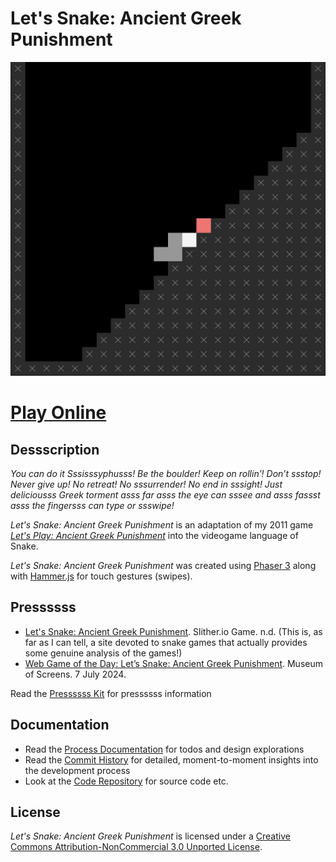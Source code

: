 # Let's Snake: Ancient Greek Punishment

![Sisyphus as a Snake](./images/lets-snake-ancient-greek-punishment-banner.png)

# [Play Online](../index.html)

## Dessscription

*You can do it Sssisssyphusss! Be the boulder! Keep on rollin’! Don’t ssstop! Never give up! No retreat! No sssurrender! No end in sssight! Just deliciousss Greek torment asss far asss the eye can sssee and asss fassst asss the fingersss can type or ssswipe!*

*Let's Snake: Ancient Greek Punishment* is an adaptation of my 2011 game [*Let's Play: Ancient Greek Punishment*](/lets-play-ancient-greek-punishment) into the videogame language of Snake.

*Let's Snake: Ancient Greek Punishment* was created using [Phaser 3](https://phaser.io/) along with [Hammer.js](https://hammerjs.github.io/) for touch gestures (swipes).

## Pressssss

- [Let's Snake: Ancient Greek Punishment](https://slitheriogame.io/). Slither.io Game. n.d. (This is, as far as I can tell, a site devoted to snake games that actually provides some genuine analysis of the games!)
- [Web Game of the Day: Let’s Snake: Ancient Greek Punishment](https://museumofscreens.wordpress.com/2024/07/07/web-game-of-the-day-lets-snake-ancient-greek-punishment/). Museum of Screens. 7 July 2024.

Read the [Pressssss Kit](../press) for pressssss information

## Documentation

* Read the [Process Documentation](../process) for todos and design explorations
* Read the [Commit History](https://github.com/pippinbarr/lets-snake-ancient-greek-punishment/commits/main) for detailed, moment-to-moment insights into the development process
* Look at the [Code Repository](https://github.com/pippinbarr/lets-snake-ancient-greek-punishment) for source code etc.

## License
*Let's Snake: Ancient Greek Punishment* is licensed under a [Creative Commons Attribution-NonCommercial 3.0 Unported License](http://creativecommons.org/licenses/by-nc/3.0/).
 